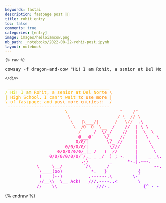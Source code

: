```yaml
---
keywords: fastai
description: fastpage post 🐉🐉
title: rohit entry
toc: false 
comments: true
categories: [entry]
image: images/helloiamcow.png
nb_path: _notebooks/2022-08-22-rohit-post.ipynb
layout: notebook
---
```


<!--
#################################################
### THIS FILE WAS AUTOGENERATED! DO NOT EDIT! ###
#################################################
# file to edit: _notebooks/2022-08-22-rohit-post.ipynb
-->

<div class="container" id="notebook-container">
        
    {% raw %}
    
<div class="cell border-box-sizing code_cell rendered">
<div class="input">

<div class="inner_cell">
    <div class="input_area">
<div class=" highlight hl-bash"><pre><span></span>cowsay -f dragon-and-cow <span class="s2">&quot;Hi! I am Rohit, a senior at Del Norte High School. I can&#39;t wait to use more of fastpages and post more entries!!&quot;</span> <span class="p">|</span> lolcat --spread <span class="m">9</span>
</pre></div>

    </div>
</div>
</div>

<div class="output_wrapper">
<div class="output">

<div class="output_area">

<div class="output_subarea output_stream output_stdout output_text">
<pre><span style="color: rgb(215,215,0)"> </span><span style="color: rgb(215,215,0)">_</span><span style="color: rgb(215,215,0)">_</span><span style="color: rgb(215,215,0)">_</span><span style="color: rgb(215,215,0)">_</span><span style="color: rgb(215,215,0)">_</span><span style="color: rgb(215,215,0)">_</span><span style="color: rgb(215,215,0)">_</span><span style="color: rgb(215,215,0)">_</span><span style="color: rgb(215,215,0)">_</span><span style="color: rgb(215,215,0)">_</span><span style="color: rgb(215,215,0)">_</span><span style="color: rgb(215,215,0)">_</span><span style="color: rgb(215,215,0)">_</span><span style="color: rgb(215,215,0)">_</span><span style="color: rgb(215,215,0)">_</span><span style="color: rgb(215,175,0)">_</span><span style="color: rgb(215,175,0)">_</span><span style="color: rgb(215,175,0)">_</span><span style="color: rgb(255,175,0)">_</span><span style="color: rgb(255,175,0)">_</span><span style="color: rgb(255,175,0)">_</span><span style="color: rgb(255,175,0)">_</span><span style="color: rgb(255,175,0)">_</span><span style="color: rgb(255,175,0)">_</span><span style="color: rgb(255,175,0)">_</span><span style="color: rgb(255,175,0)">_</span><span style="color: rgb(255,175,0)">_</span><span style="color: rgb(255,175,0)">_</span><span style="color: rgb(255,175,0)">_</span><span style="color: rgb(255,175,0)">_</span><span style="color: rgb(255,175,0)">_</span><span style="color: rgb(255,175,0)">_</span><span style="color: rgb(255,175,0)">_</span><span style="color: rgb(255,175,0)">_</span><span style="color: rgb(255,175,0)">_</span><span style="color: rgb(255,175,0)">_</span><span style="color: rgb(255,175,0)">_</span><span style="color: rgb(255,175,0)">_</span><span style="color: rgb(255,175,0)">_</span>
<span style="color: rgb(215,215,0)">/</span><span style="color: rgb(215,215,0)"> </span><span style="color: rgb(215,215,0)">H</span><span style="color: rgb(215,215,0)">i</span><span style="color: rgb(215,215,0)">!</span><span style="color: rgb(215,215,0)"> </span><span style="color: rgb(215,215,0)">I</span><span style="color: rgb(215,175,0)"> </span><span style="color: rgb(215,175,0)">a</span><span style="color: rgb(215,175,0)">m</span><span style="color: rgb(255,175,0)"> </span><span style="color: rgb(255,175,0)">R</span><span style="color: rgb(255,175,0)">o</span><span style="color: rgb(255,175,0)">h</span><span style="color: rgb(255,175,0)">i</span><span style="color: rgb(255,175,0)">t</span><span style="color: rgb(255,175,0)">,</span><span style="color: rgb(255,175,0)"> </span><span style="color: rgb(255,175,0)">a</span><span style="color: rgb(255,175,0)"> </span><span style="color: rgb(255,175,0)">s</span><span style="color: rgb(255,175,0)">e</span><span style="color: rgb(255,175,0)">n</span><span style="color: rgb(255,175,0)">i</span><span style="color: rgb(255,175,0)">o</span><span style="color: rgb(255,175,0)">r</span><span style="color: rgb(255,175,0)"> </span><span style="color: rgb(255,175,0)">a</span><span style="color: rgb(255,175,0)">t</span><span style="color: rgb(255,175,0)"> </span><span style="color: rgb(255,175,0)">D</span><span style="color: rgb(255,175,0)">e</span><span style="color: rgb(255,175,0)">l</span><span style="color: rgb(255,175,0)"> </span><span style="color: rgb(255,175,0)">N</span><span style="color: rgb(255,175,0)">o</span><span style="color: rgb(255,175,0)">r</span><span style="color: rgb(255,175,0)">t</span><span style="color: rgb(255,135,0)">e</span><span style="color: rgb(255,135,0)"> </span><span style="color: rgb(255,135,0)">\</span>
<span style="color: rgb(215,175,0)">|</span><span style="color: rgb(255,175,0)"> </span><span style="color: rgb(255,175,0)">H</span><span style="color: rgb(255,175,0)">i</span><span style="color: rgb(255,175,0)">g</span><span style="color: rgb(255,175,0)">h</span><span style="color: rgb(255,175,0)"> </span><span style="color: rgb(255,175,0)">S</span><span style="color: rgb(255,175,0)">c</span><span style="color: rgb(255,175,0)">h</span><span style="color: rgb(255,175,0)">o</span><span style="color: rgb(255,175,0)">o</span><span style="color: rgb(255,175,0)">l</span><span style="color: rgb(255,175,0)">.</span><span style="color: rgb(255,175,0)"> </span><span style="color: rgb(255,175,0)">I</span><span style="color: rgb(255,175,0)"> </span><span style="color: rgb(255,175,0)">c</span><span style="color: rgb(255,175,0)">a</span><span style="color: rgb(255,175,0)">n</span><span style="color: rgb(255,175,0)">&#39;</span><span style="color: rgb(255,175,0)">t</span><span style="color: rgb(255,175,0)"> </span><span style="color: rgb(255,175,0)">w</span><span style="color: rgb(255,175,0)">a</span><span style="color: rgb(255,175,0)">i</span><span style="color: rgb(255,175,0)">t</span><span style="color: rgb(255,175,0)"> </span><span style="color: rgb(255,175,0)">t</span><span style="color: rgb(255,135,0)">o</span><span style="color: rgb(255,135,0)"> </span><span style="color: rgb(255,135,0)">u</span><span style="color: rgb(255,135,0)">s</span><span style="color: rgb(255,135,0)">e</span><span style="color: rgb(255,135,0)"> </span><span style="color: rgb(255,135,0)">m</span><span style="color: rgb(255,135,0)">o</span><span style="color: rgb(255,135,0)">r</span><span style="color: rgb(255,135,0)">e</span><span style="color: rgb(255,135,0)"> </span><span style="color: rgb(255,135,0)">|</span>
<span style="color: rgb(255,175,0)">\</span><span style="color: rgb(255,175,0)"> </span><span style="color: rgb(255,175,0)">o</span><span style="color: rgb(255,175,0)">f</span><span style="color: rgb(255,175,0)"> </span><span style="color: rgb(255,175,0)">f</span><span style="color: rgb(255,175,0)">a</span><span style="color: rgb(255,175,0)">s</span><span style="color: rgb(255,175,0)">t</span><span style="color: rgb(255,175,0)">p</span><span style="color: rgb(255,175,0)">a</span><span style="color: rgb(255,175,0)">g</span><span style="color: rgb(255,175,0)">e</span><span style="color: rgb(255,175,0)">s</span><span style="color: rgb(255,175,0)"> </span><span style="color: rgb(255,175,0)">a</span><span style="color: rgb(255,175,0)">n</span><span style="color: rgb(255,175,0)">d</span><span style="color: rgb(255,175,0)"> </span><span style="color: rgb(255,175,0)">p</span><span style="color: rgb(255,135,0)">o</span><span style="color: rgb(255,135,0)">s</span><span style="color: rgb(255,135,0)">t</span><span style="color: rgb(255,135,0)"> </span><span style="color: rgb(255,135,0)">m</span><span style="color: rgb(255,135,0)">o</span><span style="color: rgb(255,135,0)">r</span><span style="color: rgb(255,135,0)">e</span><span style="color: rgb(255,135,0)"> </span><span style="color: rgb(255,135,0)">e</span><span style="color: rgb(255,135,0)">n</span><span style="color: rgb(255,135,0)">t</span><span style="color: rgb(255,135,0)">r</span><span style="color: rgb(255,135,0)">i</span><span style="color: rgb(255,135,0)">e</span><span style="color: rgb(255,135,0)">s</span><span style="color: rgb(255,135,0)">!</span><span style="color: rgb(255,135,0)">!</span><span style="color: rgb(255,135,0)"> </span><span style="color: rgb(255,135,0)"> </span><span style="color: rgb(255,135,0)">/</span>
<span style="color: rgb(255,175,0)"> </span><span style="color: rgb(255,175,0)">-</span><span style="color: rgb(255,175,0)">-</span><span style="color: rgb(255,175,0)">-</span><span style="color: rgb(255,175,0)">-</span><span style="color: rgb(255,175,0)">-</span><span style="color: rgb(255,175,0)">-</span><span style="color: rgb(255,175,0)">-</span><span style="color: rgb(255,175,0)">-</span><span style="color: rgb(255,175,0)">-</span><span style="color: rgb(255,175,0)">-</span><span style="color: rgb(255,135,0)">-</span><span style="color: rgb(255,135,0)">-</span><span style="color: rgb(255,135,0)">-</span><span style="color: rgb(255,135,0)">-</span><span style="color: rgb(255,135,0)">-</span><span style="color: rgb(255,135,0)">-</span><span style="color: rgb(255,135,0)">-</span><span style="color: rgb(255,135,0)">-</span><span style="color: rgb(255,135,0)">-</span><span style="color: rgb(255,135,0)">-</span><span style="color: rgb(255,135,0)">-</span><span style="color: rgb(255,135,0)">-</span><span style="color: rgb(255,135,0)">-</span><span style="color: rgb(255,135,0)">-</span><span style="color: rgb(255,135,0)">-</span><span style="color: rgb(255,135,0)">-</span><span style="color: rgb(255,135,0)">-</span><span style="color: rgb(255,135,0)">-</span><span style="color: rgb(255,135,0)">-</span><span style="color: rgb(255,135,0)">-</span><span style="color: rgb(255,135,0)">-</span><span style="color: rgb(255,135,0)">-</span><span style="color: rgb(255,135,0)">-</span><span style="color: rgb(255,135,0)">-</span><span style="color: rgb(255,135,0)">-</span><span style="color: rgb(255,135,0)">-</span><span style="color: rgb(255,135,0)">-</span><span style="color: rgb(255,135,0)">-</span><span style="color: rgb(255,135,95)">-</span>
<span style="color: rgb(255,175,0)"> </span><span style="color: rgb(255,175,0)"> </span><span style="color: rgb(255,135,0)"> </span><span style="color: rgb(255,135,0)"> </span><span style="color: rgb(255,135,0)"> </span><span style="color: rgb(255,135,0)"> </span><span style="color: rgb(255,135,0)"> </span><span style="color: rgb(255,135,0)"> </span><span style="color: rgb(255,135,0)"> </span><span style="color: rgb(255,135,0)"> </span><span style="color: rgb(255,135,0)"> </span><span style="color: rgb(255,135,0)"> </span><span style="color: rgb(255,135,0)"> </span><span style="color: rgb(255,135,0)"> </span><span style="color: rgb(255,135,0)"> </span><span style="color: rgb(255,135,0)"> </span><span style="color: rgb(255,135,0)"> </span><span style="color: rgb(255,135,0)"> </span><span style="color: rgb(255,135,0)"> </span><span style="color: rgb(255,135,0)"> </span><span style="color: rgb(255,135,0)"> </span><span style="color: rgb(255,135,0)"> </span><span style="color: rgb(255,135,0)"> </span><span style="color: rgb(255,135,0)">\</span><span style="color: rgb(255,135,0)"> </span><span style="color: rgb(255,135,0)"> </span><span style="color: rgb(255,135,0)"> </span><span style="color: rgb(255,135,0)"> </span><span style="color: rgb(255,135,0)"> </span><span style="color: rgb(255,135,0)"> </span><span style="color: rgb(255,135,95)"> </span><span style="color: rgb(255,135,95)"> </span><span style="color: rgb(255,95,95)"> </span><span style="color: rgb(255,95,95)"> </span><span style="color: rgb(255,95,95)"> </span><span style="color: rgb(255,95,95)"> </span><span style="color: rgb(255,95,95)"> </span><span style="color: rgb(255,95,95)"> </span><span style="color: rgb(255,95,95)"> </span><span style="color: rgb(255,95,95)"> </span><span style="color: rgb(255,95,95)"> </span><span style="color: rgb(255,95,95)"> </span><span style="color: rgb(255,95,95)"> </span><span style="color: rgb(255,95,95)"> </span><span style="color: rgb(255,95,95)">^</span><span style="color: rgb(255,95,95)"> </span><span style="color: rgb(255,95,95)"> </span><span style="color: rgb(255,95,95)"> </span><span style="color: rgb(255,95,95)"> </span><span style="color: rgb(255,95,95)">/</span><span style="color: rgb(255,95,95)">^</span>
<span style="color: rgb(255,135,0)"> </span><span style="color: rgb(255,135,0)"> </span><span style="color: rgb(255,135,0)"> </span><span style="color: rgb(255,135,0)"> </span><span style="color: rgb(255,135,0)"> </span><span style="color: rgb(255,135,0)"> </span><span style="color: rgb(255,135,0)"> </span><span style="color: rgb(255,135,0)"> </span><span style="color: rgb(255,135,0)"> </span><span style="color: rgb(255,135,0)"> </span><span style="color: rgb(255,135,0)"> </span><span style="color: rgb(255,135,0)"> </span><span style="color: rgb(255,135,0)"> </span><span style="color: rgb(255,135,0)"> </span><span style="color: rgb(255,135,0)"> </span><span style="color: rgb(255,135,0)"> </span><span style="color: rgb(255,135,0)"> </span><span style="color: rgb(255,135,0)"> </span><span style="color: rgb(255,135,0)"> </span><span style="color: rgb(255,135,0)"> </span><span style="color: rgb(255,135,0)"> </span><span style="color: rgb(255,135,95)"> </span><span style="color: rgb(255,135,95)"> </span><span style="color: rgb(255,95,95)"> </span><span style="color: rgb(255,95,95)">\</span><span style="color: rgb(255,95,95)"> </span><span style="color: rgb(255,95,95)"> </span><span style="color: rgb(255,95,95)"> </span><span style="color: rgb(255,95,95)"> </span><span style="color: rgb(255,95,95)"> </span><span style="color: rgb(255,95,95)"> </span><span style="color: rgb(255,95,95)"> </span><span style="color: rgb(255,95,95)"> </span><span style="color: rgb(255,95,95)"> </span><span style="color: rgb(255,95,95)"> </span><span style="color: rgb(255,95,95)"> </span><span style="color: rgb(255,95,95)"> </span><span style="color: rgb(255,95,95)"> </span><span style="color: rgb(255,95,95)"> </span><span style="color: rgb(255,95,95)"> </span><span style="color: rgb(255,95,95)"> </span><span style="color: rgb(255,95,95)"> </span><span style="color: rgb(255,95,95)"> </span><span style="color: rgb(255,95,95)">/</span><span style="color: rgb(255,95,95)"> </span><span style="color: rgb(255,95,95)">\</span><span style="color: rgb(255,95,95)"> </span><span style="color: rgb(255,95,95)"> </span><span style="color: rgb(255,95,95)">/</span><span style="color: rgb(255,95,95)">/</span><span style="color: rgb(255,95,95)"> </span><span style="color: rgb(255,95,95)">\</span>
<span style="color: rgb(255,135,0)"> </span><span style="color: rgb(255,135,0)"> </span><span style="color: rgb(255,135,0)"> </span><span style="color: rgb(255,135,0)"> </span><span style="color: rgb(255,135,0)"> </span><span style="color: rgb(255,135,0)"> </span><span style="color: rgb(255,135,0)"> </span><span style="color: rgb(255,135,0)"> </span><span style="color: rgb(255,135,0)"> </span><span style="color: rgb(255,135,0)"> </span><span style="color: rgb(255,135,0)"> </span><span style="color: rgb(255,135,0)"> </span><span style="color: rgb(255,135,95)"> </span><span style="color: rgb(255,135,95)"> </span><span style="color: rgb(255,95,95)"> </span><span style="color: rgb(255,95,95)"> </span><span style="color: rgb(255,95,95)"> </span><span style="color: rgb(255,95,95)"> </span><span style="color: rgb(255,95,95)"> </span><span style="color: rgb(255,95,95)"> </span><span style="color: rgb(255,95,95)"> </span><span style="color: rgb(255,95,95)"> </span><span style="color: rgb(255,95,95)"> </span><span style="color: rgb(255,95,95)"> </span><span style="color: rgb(255,95,95)"> </span><span style="color: rgb(255,95,95)">\</span><span style="color: rgb(255,95,95)"> </span><span style="color: rgb(255,95,95)"> </span><span style="color: rgb(255,95,95)"> </span><span style="color: rgb(255,95,95)">|</span><span style="color: rgb(255,95,95)">\</span><span style="color: rgb(255,95,95)">_</span><span style="color: rgb(255,95,95)">_</span><span style="color: rgb(255,95,95)">_</span><span style="color: rgb(255,95,95)">/</span><span style="color: rgb(255,95,95)">|</span><span style="color: rgb(255,95,95)"> </span><span style="color: rgb(255,95,95)"> </span><span style="color: rgb(255,95,95)"> </span><span style="color: rgb(255,95,95)"> </span><span style="color: rgb(255,95,95)"> </span><span style="color: rgb(255,95,95)"> </span><span style="color: rgb(255,95,95)">/</span><span style="color: rgb(255,95,95)"> </span><span style="color: rgb(255,95,95)"> </span><span style="color: rgb(255,95,95)"> </span><span style="color: rgb(255,95,95)">\</span><span style="color: rgb(255,95,95)">/</span><span style="color: rgb(255,95,135)">/</span><span style="color: rgb(255,95,135)"> </span><span style="color: rgb(255,0,135)"> </span><span style="color: rgb(255,0,135)">.</span><span style="color: rgb(255,0,135)">\</span>
<span style="color: rgb(255,135,0)"> </span><span style="color: rgb(255,135,0)"> </span><span style="color: rgb(255,135,0)"> </span><span style="color: rgb(255,135,95)"> </span><span style="color: rgb(255,135,95)"> </span><span style="color: rgb(255,95,95)"> </span><span style="color: rgb(255,95,95)"> </span><span style="color: rgb(255,95,95)"> </span><span style="color: rgb(255,95,95)"> </span><span style="color: rgb(255,95,95)"> </span><span style="color: rgb(255,95,95)"> </span><span style="color: rgb(255,95,95)"> </span><span style="color: rgb(255,95,95)"> </span><span style="color: rgb(255,95,95)"> </span><span style="color: rgb(255,95,95)"> </span><span style="color: rgb(255,95,95)"> </span><span style="color: rgb(255,95,95)"> </span><span style="color: rgb(255,95,95)"> </span><span style="color: rgb(255,95,95)"> </span><span style="color: rgb(255,95,95)"> </span><span style="color: rgb(255,95,95)"> </span><span style="color: rgb(255,95,95)"> </span><span style="color: rgb(255,95,95)"> </span><span style="color: rgb(255,95,95)"> </span><span style="color: rgb(255,95,95)"> </span><span style="color: rgb(255,95,95)"> </span><span style="color: rgb(255,95,95)">\</span><span style="color: rgb(255,95,95)"> </span><span style="color: rgb(255,95,95)"> </span><span style="color: rgb(255,95,95)">/</span><span style="color: rgb(255,95,95)">O</span><span style="color: rgb(255,95,95)"> </span><span style="color: rgb(255,95,95)"> </span><span style="color: rgb(255,95,95)">O</span><span style="color: rgb(255,95,95)"> </span><span style="color: rgb(255,95,95)"> </span><span style="color: rgb(255,95,95)">\</span><span style="color: rgb(255,95,95)">_</span><span style="color: rgb(255,95,95)">_</span><span style="color: rgb(255,95,135)"> </span><span style="color: rgb(255,95,135)"> </span><span style="color: rgb(255,0,135)">/</span><span style="color: rgb(255,0,135)"> </span><span style="color: rgb(255,0,135)"> </span><span style="color: rgb(255,0,135)"> </span><span style="color: rgb(255,0,135)"> </span><span style="color: rgb(255,0,135)">/</span><span style="color: rgb(255,0,135)">/</span><span style="color: rgb(255,0,135)"> </span><span style="color: rgb(255,0,135)"> </span><span style="color: rgb(255,0,135)">|</span><span style="color: rgb(255,0,135)"> </span><span style="color: rgb(255,0,135)">\</span><span style="color: rgb(255,0,135)"> </span><span style="color: rgb(255,0,135)">\</span><span style="color: rgb(255,0,135)"> </span><span style="color: rgb(255,0,135)"> </span><span style="color: rgb(255,0,135)"> </span><span style="color: rgb(255,0,135)"> </span><span style="color: rgb(255,0,135)"> </span><span style="color: rgb(255,0,135)"> </span><span style="color: rgb(255,0,135)"> </span><span style="color: rgb(255,0,135)"> </span><span style="color: rgb(255,0,135)"> </span><span style="color: rgb(255,0,135)"> </span><span style="color: rgb(255,0,135)"> </span><span style="color: rgb(255,0,135)">*</span><span style="color: rgb(255,0,135)">-</span><span style="color: rgb(255,0,135)">-</span><span style="color: rgb(255,0,175)">-</span><span style="color: rgb(255,0,175)">-</span><span style="color: rgb(255,0,175)">*</span>
<span style="color: rgb(255,95,95)"> </span><span style="color: rgb(255,95,95)"> </span><span style="color: rgb(255,95,95)"> </span><span style="color: rgb(255,95,95)"> </span><span style="color: rgb(255,95,95)"> </span><span style="color: rgb(255,95,95)"> </span><span style="color: rgb(255,95,95)"> </span><span style="color: rgb(255,95,95)"> </span><span style="color: rgb(255,95,95)"> </span><span style="color: rgb(255,95,95)"> </span><span style="color: rgb(255,95,95)"> </span><span style="color: rgb(255,95,95)"> </span><span style="color: rgb(255,95,95)"> </span><span style="color: rgb(255,95,95)"> </span><span style="color: rgb(255,95,95)"> </span><span style="color: rgb(255,95,95)"> </span><span style="color: rgb(255,95,95)"> </span><span style="color: rgb(255,95,95)"> </span><span style="color: rgb(255,95,95)"> </span><span style="color: rgb(255,95,95)"> </span><span style="color: rgb(255,95,95)"> </span><span style="color: rgb(255,95,95)"> </span><span style="color: rgb(255,95,95)"> </span><span style="color: rgb(255,95,95)"> </span><span style="color: rgb(255,95,95)"> </span><span style="color: rgb(255,95,95)"> </span><span style="color: rgb(255,95,95)"> </span><span style="color: rgb(255,95,95)"> </span><span style="color: rgb(255,95,95)">/</span><span style="color: rgb(255,95,95)"> </span><span style="color: rgb(255,95,135)"> </span><span style="color: rgb(255,95,135)"> </span><span style="color: rgb(255,0,135)"> </span><span style="color: rgb(255,0,135)"> </span><span style="color: rgb(255,0,135)">/</span><span style="color: rgb(255,0,135)"> </span><span style="color: rgb(255,0,135)"> </span><span style="color: rgb(255,0,135)">\</span><span style="color: rgb(255,0,135)">/</span><span style="color: rgb(255,0,135)">_</span><span style="color: rgb(255,0,135)">/</span><span style="color: rgb(255,0,135)"> </span><span style="color: rgb(255,0,135)"> </span><span style="color: rgb(255,0,135)"> </span><span style="color: rgb(255,0,135)"> </span><span style="color: rgb(255,0,135)">/</span><span style="color: rgb(255,0,135)">/</span><span style="color: rgb(255,0,135)"> </span><span style="color: rgb(255,0,135)"> </span><span style="color: rgb(255,0,135)"> </span><span style="color: rgb(255,0,135)">|</span><span style="color: rgb(255,0,135)"> </span><span style="color: rgb(255,0,135)"> </span><span style="color: rgb(255,0,135)">\</span><span style="color: rgb(255,0,135)"> </span><span style="color: rgb(255,0,135)"> </span><span style="color: rgb(255,0,135)">\</span><span style="color: rgb(255,0,135)"> </span><span style="color: rgb(255,0,135)"> </span><span style="color: rgb(255,0,135)"> </span><span style="color: rgb(255,0,175)"> </span><span style="color: rgb(255,0,175)"> </span><span style="color: rgb(255,0,175)"> </span><span style="color: rgb(255,0,175)"> </span><span style="color: rgb(255,0,175)"> </span><span style="color: rgb(255,0,175)"> </span><span style="color: rgb(255,0,175)"> </span><span style="color: rgb(255,0,175)">\</span><span style="color: rgb(255,0,175)"> </span><span style="color: rgb(255,0,175)"> </span><span style="color: rgb(255,0,175)"> </span><span style="color: rgb(255,0,175)">|</span>
<span style="color: rgb(255,95,95)"> </span><span style="color: rgb(255,95,95)"> </span><span style="color: rgb(255,95,95)"> </span><span style="color: rgb(255,95,95)"> </span><span style="color: rgb(255,95,95)"> </span><span style="color: rgb(255,95,95)"> </span><span style="color: rgb(255,95,95)"> </span><span style="color: rgb(255,95,95)"> </span><span style="color: rgb(255,95,95)"> </span><span style="color: rgb(255,95,95)"> </span><span style="color: rgb(255,95,95)"> </span><span style="color: rgb(255,95,95)"> </span><span style="color: rgb(255,95,95)"> </span><span style="color: rgb(255,95,95)"> </span><span style="color: rgb(255,95,95)"> </span><span style="color: rgb(255,95,95)"> </span><span style="color: rgb(255,95,95)"> </span><span style="color: rgb(255,95,95)"> </span><span style="color: rgb(255,95,95)"> </span><span style="color: rgb(255,95,95)"> </span><span style="color: rgb(255,95,95)"> </span><span style="color: rgb(255,95,135)"> </span><span style="color: rgb(255,95,135)"> </span><span style="color: rgb(255,0,135)"> </span><span style="color: rgb(255,0,135)"> </span><span style="color: rgb(255,0,135)"> </span><span style="color: rgb(255,0,135)"> </span><span style="color: rgb(255,0,135)"> </span><span style="color: rgb(255,0,135)">@</span><span style="color: rgb(255,0,135)">_</span><span style="color: rgb(255,0,135)">_</span><span style="color: rgb(255,0,135)">_</span><span style="color: rgb(255,0,135)">@</span><span style="color: rgb(255,0,135)">`</span><span style="color: rgb(255,0,135)"> </span><span style="color: rgb(255,0,135)"> </span><span style="color: rgb(255,0,135)"> </span><span style="color: rgb(255,0,135)"> </span><span style="color: rgb(255,0,135)">\</span><span style="color: rgb(255,0,135)">/</span><span style="color: rgb(255,0,135)">_</span><span style="color: rgb(255,0,135)"> </span><span style="color: rgb(255,0,135)"> </span><span style="color: rgb(255,0,135)"> </span><span style="color: rgb(255,0,135)">/</span><span style="color: rgb(255,0,135)">/</span><span style="color: rgb(255,0,135)"> </span><span style="color: rgb(255,0,135)"> </span><span style="color: rgb(255,0,135)"> </span><span style="color: rgb(255,0,135)"> </span><span style="color: rgb(255,0,135)">|</span><span style="color: rgb(255,0,175)"> </span><span style="color: rgb(255,0,175)"> </span><span style="color: rgb(255,0,175)"> </span><span style="color: rgb(255,0,175)">\</span><span style="color: rgb(255,0,175)"> </span><span style="color: rgb(255,0,175)"> </span><span style="color: rgb(255,0,175)"> </span><span style="color: rgb(255,0,175)">\</span><span style="color: rgb(255,0,175)"> </span><span style="color: rgb(255,0,175)"> </span><span style="color: rgb(255,0,175)"> </span><span style="color: rgb(255,0,175)"> </span><span style="color: rgb(255,0,175)"> </span><span style="color: rgb(255,0,175)"> </span><span style="color: rgb(255,0,175)"> </span><span style="color: rgb(255,0,175)"> </span><span style="color: rgb(255,0,175)"> </span><span style="color: rgb(255,0,175)">\</span><span style="color: rgb(255,0,175)">/</span><span style="color: rgb(255,0,175)">\</span><span style="color: rgb(255,0,175)"> </span><span style="color: rgb(255,0,175)">\</span>
<span style="color: rgb(255,95,95)"> </span><span style="color: rgb(255,95,95)"> </span><span style="color: rgb(255,95,95)"> </span><span style="color: rgb(255,95,95)"> </span><span style="color: rgb(255,95,95)"> </span><span style="color: rgb(255,95,95)"> </span><span style="color: rgb(255,95,95)"> </span><span style="color: rgb(255,95,95)"> </span><span style="color: rgb(255,95,95)"> </span><span style="color: rgb(255,95,95)"> </span><span style="color: rgb(255,95,95)"> </span><span style="color: rgb(255,95,95)"> </span><span style="color: rgb(255,95,135)"> </span><span style="color: rgb(255,95,135)"> </span><span style="color: rgb(255,0,135)"> </span><span style="color: rgb(255,0,135)"> </span><span style="color: rgb(255,0,135)"> </span><span style="color: rgb(255,0,135)"> </span><span style="color: rgb(255,0,135)"> </span><span style="color: rgb(255,0,135)"> </span><span style="color: rgb(255,0,135)"> </span><span style="color: rgb(255,0,135)"> </span><span style="color: rgb(255,0,135)"> </span><span style="color: rgb(255,0,135)"> </span><span style="color: rgb(255,0,135)"> </span><span style="color: rgb(255,0,135)"> </span><span style="color: rgb(255,0,135)"> </span><span style="color: rgb(255,0,135)">0</span><span style="color: rgb(255,0,135)">/</span><span style="color: rgb(255,0,135)">0</span><span style="color: rgb(255,0,135)">/</span><span style="color: rgb(255,0,135)">|</span><span style="color: rgb(255,0,135)"> </span><span style="color: rgb(255,0,135)"> </span><span style="color: rgb(255,0,135)"> </span><span style="color: rgb(255,0,135)"> </span><span style="color: rgb(255,0,135)"> </span><span style="color: rgb(255,0,135)"> </span><span style="color: rgb(255,0,135)"> </span><span style="color: rgb(255,0,135)">\</span><span style="color: rgb(255,0,135)">/</span><span style="color: rgb(255,0,135)">_</span><span style="color: rgb(255,0,175)"> </span><span style="color: rgb(255,0,175)">/</span><span style="color: rgb(255,0,175)">/</span><span style="color: rgb(255,0,175)"> </span><span style="color: rgb(255,0,175)"> </span><span style="color: rgb(255,0,175)"> </span><span style="color: rgb(255,0,175)"> </span><span style="color: rgb(255,0,175)"> </span><span style="color: rgb(255,0,175)">|</span><span style="color: rgb(255,0,175)"> </span><span style="color: rgb(255,0,175)"> </span><span style="color: rgb(255,0,175)"> </span><span style="color: rgb(255,0,175)"> </span><span style="color: rgb(255,0,175)">\</span><span style="color: rgb(255,0,175)"> </span><span style="color: rgb(255,0,175)"> </span><span style="color: rgb(255,0,175)"> </span><span style="color: rgb(255,0,175)"> </span><span style="color: rgb(255,0,175)">\</span><span style="color: rgb(255,0,175)"> </span><span style="color: rgb(255,0,175)"> </span><span style="color: rgb(255,0,175)"> </span><span style="color: rgb(255,0,175)"> </span><span style="color: rgb(255,0,175)"> </span><span style="color: rgb(255,0,175)"> </span><span style="color: rgb(255,0,175)"> </span><span style="color: rgb(255,0,175)"> </span><span style="color: rgb(215,0,175)"> </span><span style="color: rgb(215,0,175)">\</span><span style="color: rgb(215,0,175)"> </span><span style="color: rgb(215,0,175)"> </span><span style="color: rgb(215,0,215)">\</span>
<span style="color: rgb(255,95,95)"> </span><span style="color: rgb(255,95,95)"> </span><span style="color: rgb(255,95,95)"> </span><span style="color: rgb(255,95,135)"> </span><span style="color: rgb(255,95,135)"> </span><span style="color: rgb(255,0,135)"> </span><span style="color: rgb(255,0,135)"> </span><span style="color: rgb(255,0,135)"> </span><span style="color: rgb(255,0,135)"> </span><span style="color: rgb(255,0,135)"> </span><span style="color: rgb(255,0,135)"> </span><span style="color: rgb(255,0,135)"> </span><span style="color: rgb(255,0,135)"> </span><span style="color: rgb(255,0,135)"> </span><span style="color: rgb(255,0,135)"> </span><span style="color: rgb(255,0,135)"> </span><span style="color: rgb(255,0,135)"> </span><span style="color: rgb(255,0,135)"> </span><span style="color: rgb(255,0,135)"> </span><span style="color: rgb(255,0,135)"> </span><span style="color: rgb(255,0,135)"> </span><span style="color: rgb(255,0,135)"> </span><span style="color: rgb(255,0,135)"> </span><span style="color: rgb(255,0,135)">0</span><span style="color: rgb(255,0,135)">/</span><span style="color: rgb(255,0,135)">0</span><span style="color: rgb(255,0,135)">/</span><span style="color: rgb(255,0,135)">0</span><span style="color: rgb(255,0,135)">/</span><span style="color: rgb(255,0,135)">0</span><span style="color: rgb(255,0,135)">/</span><span style="color: rgb(255,0,135)">|</span><span style="color: rgb(255,0,135)"> </span><span style="color: rgb(255,0,175)"> </span><span style="color: rgb(255,0,175)"> </span><span style="color: rgb(255,0,175)"> </span><span style="color: rgb(255,0,175)"> </span><span style="color: rgb(255,0,175)"> </span><span style="color: rgb(255,0,175)"> </span><span style="color: rgb(255,0,175)"> </span><span style="color: rgb(255,0,175)">\</span><span style="color: rgb(255,0,175)">/</span><span style="color: rgb(255,0,175)">/</span><span style="color: rgb(255,0,175)">/</span><span style="color: rgb(255,0,175)"> </span><span style="color: rgb(255,0,175)"> </span><span style="color: rgb(255,0,175)"> </span><span style="color: rgb(255,0,175)"> </span><span style="color: rgb(255,0,175)"> </span><span style="color: rgb(255,0,175)"> </span><span style="color: rgb(255,0,175)">|</span><span style="color: rgb(255,0,175)"> </span><span style="color: rgb(255,0,175)"> </span><span style="color: rgb(255,0,175)"> </span><span style="color: rgb(255,0,175)"> </span><span style="color: rgb(255,0,175)"> </span><span style="color: rgb(255,0,175)">\</span><span style="color: rgb(255,0,175)"> </span><span style="color: rgb(255,0,175)"> </span><span style="color: rgb(255,0,175)"> </span><span style="color: rgb(215,0,175)"> </span><span style="color: rgb(215,0,175)"> </span><span style="color: rgb(215,0,175)">\</span><span style="color: rgb(215,0,175)"> </span><span style="color: rgb(215,0,215)"> </span><span style="color: rgb(215,0,215)"> </span><span style="color: rgb(215,0,215)"> </span><span style="color: rgb(215,0,215)"> </span><span style="color: rgb(215,0,215)"> </span><span style="color: rgb(215,0,215)"> </span><span style="color: rgb(215,0,215)">|</span><span style="color: rgb(215,0,215)"> </span><span style="color: rgb(215,0,215)"> </span><span style="color: rgb(215,0,215)">|</span>
<span style="color: rgb(255,0,135)"> </span><span style="color: rgb(255,0,135)"> </span><span style="color: rgb(255,0,135)"> </span><span style="color: rgb(255,0,135)"> </span><span style="color: rgb(255,0,135)"> </span><span style="color: rgb(255,0,135)"> </span><span style="color: rgb(255,0,135)"> </span><span style="color: rgb(255,0,135)"> </span><span style="color: rgb(255,0,135)"> </span><span style="color: rgb(255,0,135)"> </span><span style="color: rgb(255,0,135)"> </span><span style="color: rgb(255,0,135)"> </span><span style="color: rgb(255,0,135)"> </span><span style="color: rgb(255,0,135)"> </span><span style="color: rgb(255,0,135)"> </span><span style="color: rgb(255,0,135)"> </span><span style="color: rgb(255,0,135)"> </span><span style="color: rgb(255,0,135)"> </span><span style="color: rgb(255,0,135)"> </span><span style="color: rgb(255,0,135)"> </span><span style="color: rgb(255,0,135)">0</span><span style="color: rgb(255,0,135)">/</span><span style="color: rgb(255,0,135)">0</span><span style="color: rgb(255,0,135)">/</span><span style="color: rgb(255,0,175)">0</span><span style="color: rgb(255,0,175)">/</span><span style="color: rgb(255,0,175)">0</span><span style="color: rgb(255,0,175)">/</span><span style="color: rgb(255,0,175)">0</span><span style="color: rgb(255,0,175)">/</span><span style="color: rgb(255,0,175)">_</span><span style="color: rgb(255,0,175)">|</span><span style="color: rgb(255,0,175)">_</span><span style="color: rgb(255,0,175)"> </span><span style="color: rgb(255,0,175)">/</span><span style="color: rgb(255,0,175)"> </span><span style="color: rgb(255,0,175)"> </span><span style="color: rgb(255,0,175)"> </span><span style="color: rgb(255,0,175)">(</span><span style="color: rgb(255,0,175)"> </span><span style="color: rgb(255,0,175)"> </span><span style="color: rgb(255,0,175)">/</span><span style="color: rgb(255,0,175)">/</span><span style="color: rgb(255,0,175)"> </span><span style="color: rgb(255,0,175)"> </span><span style="color: rgb(255,0,175)"> </span><span style="color: rgb(255,0,175)"> </span><span style="color: rgb(255,0,175)"> </span><span style="color: rgb(255,0,175)"> </span><span style="color: rgb(255,0,175)"> </span><span style="color: rgb(255,0,175)">|</span><span style="color: rgb(215,0,175)"> </span><span style="color: rgb(215,0,175)"> </span><span style="color: rgb(215,0,175)"> </span><span style="color: rgb(215,0,175)"> </span><span style="color: rgb(215,0,215)"> </span><span style="color: rgb(215,0,215)"> </span><span style="color: rgb(215,0,215)">\</span><span style="color: rgb(215,0,215)"> </span><span style="color: rgb(215,0,215)"> </span><span style="color: rgb(215,0,215)"> </span><span style="color: rgb(215,0,215)"> </span><span style="color: rgb(215,0,215)"> </span><span style="color: rgb(215,0,215)">_</span><span style="color: rgb(215,0,215)">\</span><span style="color: rgb(215,0,215)"> </span><span style="color: rgb(215,0,215)"> </span><span style="color: rgb(215,0,215)"> </span><span style="color: rgb(215,0,215)"> </span><span style="color: rgb(215,0,215)"> </span><span style="color: rgb(215,0,215)">|</span><span style="color: rgb(215,0,215)"> </span><span style="color: rgb(215,0,215)"> </span><span style="color: rgb(215,0,215)">/</span>
<span style="color: rgb(255,0,135)"> </span><span style="color: rgb(255,0,135)"> </span><span style="color: rgb(255,0,135)"> </span><span style="color: rgb(255,0,135)"> </span><span style="color: rgb(255,0,135)"> </span><span style="color: rgb(255,0,135)"> </span><span style="color: rgb(255,0,135)"> </span><span style="color: rgb(255,0,135)"> </span><span style="color: rgb(255,0,135)"> </span><span style="color: rgb(255,0,135)"> </span><span style="color: rgb(255,0,135)"> </span><span style="color: rgb(255,0,135)"> </span><span style="color: rgb(255,0,135)"> </span><span style="color: rgb(255,0,135)"> </span><span style="color: rgb(255,0,135)"> </span><span style="color: rgb(255,0,175)"> </span><span style="color: rgb(255,0,175)"> </span><span style="color: rgb(255,0,175)">0</span><span style="color: rgb(255,0,175)">/</span><span style="color: rgb(255,0,175)">0</span><span style="color: rgb(255,0,175)">/</span><span style="color: rgb(255,0,175)">0</span><span style="color: rgb(255,0,175)">/</span><span style="color: rgb(255,0,175)">0</span><span style="color: rgb(255,0,175)">/</span><span style="color: rgb(255,0,175)">0</span><span style="color: rgb(255,0,175)">/</span><span style="color: rgb(255,0,175)">0</span><span style="color: rgb(255,0,175)">/</span><span style="color: rgb(255,0,175)">`</span><span style="color: rgb(255,0,175)">/</span><span style="color: rgb(255,0,175)">,</span><span style="color: rgb(255,0,175)">_</span><span style="color: rgb(255,0,175)"> </span><span style="color: rgb(255,0,175)">_</span><span style="color: rgb(255,0,175)"> </span><span style="color: rgb(255,0,175)">_</span><span style="color: rgb(255,0,175)">/</span><span style="color: rgb(255,0,175)"> </span><span style="color: rgb(255,0,175)"> </span><span style="color: rgb(255,0,175)">)</span><span style="color: rgb(255,0,175)"> </span><span style="color: rgb(215,0,175)">;</span><span style="color: rgb(215,0,175)"> </span><span style="color: rgb(215,0,175)">-</span><span style="color: rgb(215,0,175)">.</span><span style="color: rgb(215,0,215)"> </span><span style="color: rgb(215,0,215)"> </span><span style="color: rgb(215,0,215)"> </span><span style="color: rgb(215,0,215)"> </span><span style="color: rgb(215,0,215)">|</span><span style="color: rgb(215,0,215)"> </span><span style="color: rgb(215,0,215)"> </span><span style="color: rgb(215,0,215)"> </span><span style="color: rgb(215,0,215)"> </span><span style="color: rgb(215,0,215)">_</span><span style="color: rgb(215,0,215)"> </span><span style="color: rgb(215,0,215)">_</span><span style="color: rgb(215,0,215)">\</span><span style="color: rgb(215,0,215)">.</span><span style="color: rgb(215,0,215)">-</span><span style="color: rgb(215,0,215)">~</span><span style="color: rgb(215,0,215)"> </span><span style="color: rgb(215,0,215)"> </span><span style="color: rgb(215,0,215)"> </span><span style="color: rgb(215,0,215)"> </span><span style="color: rgb(215,0,215)"> </span><span style="color: rgb(215,0,215)"> </span><span style="color: rgb(215,0,215)"> </span><span style="color: rgb(215,0,215)">/</span><span style="color: rgb(215,0,215)"> </span><span style="color: rgb(215,0,215)"> </span><span style="color: rgb(215,0,215)"> </span><span style="color: rgb(215,0,215)">/</span>
<span style="color: rgb(255,0,135)"> </span><span style="color: rgb(255,0,135)"> </span><span style="color: rgb(255,0,135)"> </span><span style="color: rgb(255,0,135)"> </span><span style="color: rgb(255,0,135)"> </span><span style="color: rgb(255,0,135)"> </span><span style="color: rgb(255,0,175)"> </span><span style="color: rgb(255,0,175)"> </span><span style="color: rgb(255,0,175)"> </span><span style="color: rgb(255,0,175)"> </span><span style="color: rgb(255,0,175)"> </span><span style="color: rgb(255,0,175)"> </span><span style="color: rgb(255,0,175)"> </span><span style="color: rgb(255,0,175)"> </span><span style="color: rgb(255,0,175)"> </span><span style="color: rgb(255,0,175)"> </span><span style="color: rgb(255,0,175)"> </span><span style="color: rgb(255,0,175)"> </span><span style="color: rgb(255,0,175)"> </span><span style="color: rgb(255,0,175)"> </span><span style="color: rgb(255,0,175)"> </span><span style="color: rgb(255,0,175)"> </span><span style="color: rgb(255,0,175)"> </span><span style="color: rgb(255,0,175)"> </span><span style="color: rgb(255,0,175)"> </span><span style="color: rgb(255,0,175)"> </span><span style="color: rgb(255,0,175)"> </span><span style="color: rgb(255,0,175)"> </span><span style="color: rgb(255,0,175)"> </span><span style="color: rgb(255,0,175)">,</span><span style="color: rgb(255,0,175)">-</span><span style="color: rgb(255,0,175)">}</span><span style="color: rgb(255,0,175)"> </span><span style="color: rgb(215,0,175)"> </span><span style="color: rgb(215,0,175)"> </span><span style="color: rgb(215,0,175)"> </span><span style="color: rgb(215,0,175)"> </span><span style="color: rgb(215,0,215)"> </span><span style="color: rgb(215,0,215)"> </span><span style="color: rgb(215,0,215)"> </span><span style="color: rgb(215,0,215)">_</span><span style="color: rgb(215,0,215)"> </span><span style="color: rgb(215,0,215)"> </span><span style="color: rgb(215,0,215)"> </span><span style="color: rgb(215,0,215)"> </span><span style="color: rgb(215,0,215)"> </span><span style="color: rgb(215,0,215)"> </span><span style="color: rgb(215,0,215)">*</span><span style="color: rgb(215,0,215)">-</span><span style="color: rgb(215,0,215)">.</span><span style="color: rgb(215,0,215)">|</span><span style="color: rgb(215,0,215)">.</span><span style="color: rgb(215,0,215)">-</span><span style="color: rgb(215,0,215)">~</span><span style="color: rgb(215,0,215)">-</span><span style="color: rgb(215,0,215)">.</span><span style="color: rgb(215,0,215)"> </span><span style="color: rgb(215,0,215)"> </span><span style="color: rgb(215,0,215)"> </span><span style="color: rgb(215,0,215)"> </span><span style="color: rgb(215,0,215)"> </span><span style="color: rgb(215,0,215)"> </span><span style="color: rgb(215,0,215)"> </span><span style="color: rgb(215,0,215)"> </span><span style="color: rgb(215,0,215)"> </span><span style="color: rgb(215,0,215)"> </span><span style="color: rgb(215,0,215)"> </span><span style="color: rgb(215,0,215)">.</span><span style="color: rgb(215,0,215)">~</span><span style="color: rgb(175,0,215)"> </span><span style="color: rgb(175,0,215)"> </span><span style="color: rgb(175,0,215)"> </span><span style="color: rgb(175,0,215)"> </span><span style="color: rgb(175,0,255)">~</span>
<span style="color: rgb(255,0,175)"> </span><span style="color: rgb(255,0,175)"> </span><span style="color: rgb(255,0,175)"> </span><span style="color: rgb(255,0,175)"> </span><span style="color: rgb(255,0,175)"> </span><span style="color: rgb(255,0,175)"> </span><span style="color: rgb(255,0,175)"> </span><span style="color: rgb(255,0,175)"> </span><span style="color: rgb(255,0,175)"> </span><span style="color: rgb(255,0,175)"> </span><span style="color: rgb(255,0,175)"> </span><span style="color: rgb(255,0,175)"> </span><span style="color: rgb(255,0,175)">\</span><span style="color: rgb(255,0,175)"> </span><span style="color: rgb(255,0,175)"> </span><span style="color: rgb(255,0,175)"> </span><span style="color: rgb(255,0,175)"> </span><span style="color: rgb(255,0,175)"> </span><span style="color: rgb(255,0,175)">\</span><span style="color: rgb(255,0,175)">_</span><span style="color: rgb(255,0,175)">_</span><span style="color: rgb(255,0,175)">/</span><span style="color: rgb(255,0,175)"> </span><span style="color: rgb(255,0,175)"> </span><span style="color: rgb(215,0,175)"> </span><span style="color: rgb(215,0,175)"> </span><span style="color: rgb(215,0,175)"> </span><span style="color: rgb(215,0,175)"> </span><span style="color: rgb(215,0,215)"> </span><span style="color: rgb(215,0,215)"> </span><span style="color: rgb(215,0,215)">`</span><span style="color: rgb(215,0,215)">/</span><span style="color: rgb(215,0,215)">\</span><span style="color: rgb(215,0,215)"> </span><span style="color: rgb(215,0,215)"> </span><span style="color: rgb(215,0,215)"> </span><span style="color: rgb(215,0,215)"> </span><span style="color: rgb(215,0,215)"> </span><span style="color: rgb(215,0,215)"> </span><span style="color: rgb(215,0,215)">/</span><span style="color: rgb(215,0,215)"> </span><span style="color: rgb(215,0,215)"> </span><span style="color: rgb(215,0,215)"> </span><span style="color: rgb(215,0,215)"> </span><span style="color: rgb(215,0,215)"> </span><span style="color: rgb(215,0,215)"> </span><span style="color: rgb(215,0,215)"> </span><span style="color: rgb(215,0,215)"> </span><span style="color: rgb(215,0,215)"> </span><span style="color: rgb(215,0,215)"> </span><span style="color: rgb(215,0,215)"> </span><span style="color: rgb(215,0,215)"> </span><span style="color: rgb(215,0,215)"> </span><span style="color: rgb(215,0,215)"> </span><span style="color: rgb(215,0,215)"> </span><span style="color: rgb(215,0,215)"> </span><span style="color: rgb(215,0,215)"> </span><span style="color: rgb(215,0,215)">~</span><span style="color: rgb(215,0,215)">-</span><span style="color: rgb(215,0,215)">.</span><span style="color: rgb(175,0,215)"> </span><span style="color: rgb(175,0,215)">_</span><span style="color: rgb(175,0,215)"> </span><span style="color: rgb(175,0,215)">.</span><span style="color: rgb(175,0,255)">-</span><span style="color: rgb(175,0,255)">~</span><span style="color: rgb(175,0,255)"> </span><span style="color: rgb(175,0,255)"> </span><span style="color: rgb(175,0,255)"> </span><span style="color: rgb(175,0,255)"> </span><span style="color: rgb(175,0,255)"> </span><span style="color: rgb(175,0,255)"> </span><span style="color: rgb(175,0,255)">/</span>
<span style="color: rgb(255,0,175)"> </span><span style="color: rgb(255,0,175)"> </span><span style="color: rgb(255,0,175)"> </span><span style="color: rgb(255,0,175)"> </span><span style="color: rgb(255,0,175)"> </span><span style="color: rgb(255,0,175)"> </span><span style="color: rgb(255,0,175)"> </span><span style="color: rgb(255,0,175)"> </span><span style="color: rgb(255,0,175)"> </span><span style="color: rgb(255,0,175)"> </span><span style="color: rgb(255,0,175)"> </span><span style="color: rgb(255,0,175)"> </span><span style="color: rgb(255,0,175)"> </span><span style="color: rgb(255,0,175)">\</span><span style="color: rgb(255,0,175)">_</span><span style="color: rgb(215,0,175)">_</span><span style="color: rgb(215,0,175)">_</span><span style="color: rgb(215,0,175)">_</span><span style="color: rgb(215,0,175)">(</span><span style="color: rgb(215,0,215)">o</span><span style="color: rgb(215,0,215)">o</span><span style="color: rgb(215,0,215)">)</span><span style="color: rgb(215,0,215)"> </span><span style="color: rgb(215,0,215)"> </span><span style="color: rgb(215,0,215)"> </span><span style="color: rgb(215,0,215)"> </span><span style="color: rgb(215,0,215)"> </span><span style="color: rgb(215,0,215)"> </span><span style="color: rgb(215,0,215)"> </span><span style="color: rgb(215,0,215)"> </span><span style="color: rgb(215,0,215)"> </span><span style="color: rgb(215,0,215)"> </span><span style="color: rgb(215,0,215)"> </span><span style="color: rgb(215,0,215)">*</span><span style="color: rgb(215,0,215)">.</span><span style="color: rgb(215,0,215)"> </span><span style="color: rgb(215,0,215)"> </span><span style="color: rgb(215,0,215)"> </span><span style="color: rgb(215,0,215)">}</span><span style="color: rgb(215,0,215)"> </span><span style="color: rgb(215,0,215)"> </span><span style="color: rgb(215,0,215)"> </span><span style="color: rgb(215,0,215)"> </span><span style="color: rgb(215,0,215)"> </span><span style="color: rgb(215,0,215)"> </span><span style="color: rgb(215,0,215)"> </span><span style="color: rgb(215,0,215)"> </span><span style="color: rgb(215,0,215)"> </span><span style="color: rgb(215,0,215)"> </span><span style="color: rgb(215,0,215)"> </span><span style="color: rgb(215,0,215)"> </span><span style="color: rgb(175,0,215)">{</span><span style="color: rgb(175,0,215)"> </span><span style="color: rgb(175,0,215)"> </span><span style="color: rgb(175,0,215)"> </span><span style="color: rgb(175,0,255)"> </span><span style="color: rgb(175,0,255)"> </span><span style="color: rgb(175,0,255)"> </span><span style="color: rgb(175,0,255)"> </span><span style="color: rgb(175,0,255)"> </span><span style="color: rgb(175,0,255)"> </span><span style="color: rgb(175,0,255)"> </span><span style="color: rgb(175,0,255)"> </span><span style="color: rgb(175,0,255)"> </span><span style="color: rgb(175,0,255)"> </span><span style="color: rgb(175,0,255)"> </span><span style="color: rgb(175,0,255)"> </span><span style="color: rgb(175,0,255)"> </span><span style="color: rgb(175,0,255)"> </span><span style="color: rgb(175,0,255)"> </span><span style="color: rgb(175,0,255)"> </span><span style="color: rgb(175,0,255)">/</span>
<span style="color: rgb(255,0,175)"> </span><span style="color: rgb(255,0,175)"> </span><span style="color: rgb(255,0,175)"> </span><span style="color: rgb(255,0,175)"> </span><span style="color: rgb(255,0,175)"> </span><span style="color: rgb(255,0,175)"> </span><span style="color: rgb(215,0,175)"> </span><span style="color: rgb(215,0,175)"> </span><span style="color: rgb(215,0,175)"> </span><span style="color: rgb(215,0,175)"> </span><span style="color: rgb(215,0,215)"> </span><span style="color: rgb(215,0,215)"> </span><span style="color: rgb(215,0,215)"> </span><span style="color: rgb(215,0,215)">(</span><span style="color: rgb(215,0,215)"> </span><span style="color: rgb(215,0,215)"> </span><span style="color: rgb(215,0,215)"> </span><span style="color: rgb(215,0,215)"> </span><span style="color: rgb(215,0,215)">(</span><span style="color: rgb(215,0,215)">-</span><span style="color: rgb(215,0,215)">-</span><span style="color: rgb(215,0,215)">)</span><span style="color: rgb(215,0,215)"> </span><span style="color: rgb(215,0,215)"> </span><span style="color: rgb(215,0,215)"> </span><span style="color: rgb(215,0,215)"> </span><span style="color: rgb(215,0,215)"> </span><span style="color: rgb(215,0,215)"> </span><span style="color: rgb(215,0,215)"> </span><span style="color: rgb(215,0,215)"> </span><span style="color: rgb(215,0,215)"> </span><span style="color: rgb(215,0,215)"> </span><span style="color: rgb(215,0,215)">.</span><span style="color: rgb(215,0,215)">-</span><span style="color: rgb(215,0,215)">-</span><span style="color: rgb(215,0,215)">-</span><span style="color: rgb(215,0,215)">-</span><span style="color: rgb(215,0,215)">~</span><span style="color: rgb(215,0,215)">-</span><span style="color: rgb(215,0,215)">.</span><span style="color: rgb(215,0,215)">\</span><span style="color: rgb(215,0,215)"> </span><span style="color: rgb(175,0,215)"> </span><span style="color: rgb(175,0,215)"> </span><span style="color: rgb(175,0,215)"> </span><span style="color: rgb(175,0,215)"> </span><span style="color: rgb(175,0,255)"> </span><span style="color: rgb(175,0,255)"> </span><span style="color: rgb(175,0,255)"> </span><span style="color: rgb(175,0,255)">\</span><span style="color: rgb(175,0,255)">-</span><span style="color: rgb(175,0,255)">`</span><span style="color: rgb(175,0,255)"> </span><span style="color: rgb(175,0,255)"> </span><span style="color: rgb(175,0,255)"> </span><span style="color: rgb(175,0,255)"> </span><span style="color: rgb(175,0,255)"> </span><span style="color: rgb(175,0,255)"> </span><span style="color: rgb(175,0,255)"> </span><span style="color: rgb(175,0,255)"> </span><span style="color: rgb(175,0,255)"> </span><span style="color: rgb(175,0,255)"> </span><span style="color: rgb(175,0,255)"> </span><span style="color: rgb(175,0,255)"> </span><span style="color: rgb(175,0,255)"> </span><span style="color: rgb(175,0,255)"> </span><span style="color: rgb(175,0,255)"> </span><span style="color: rgb(175,0,255)"> </span><span style="color: rgb(175,0,255)"> </span><span style="color: rgb(175,0,255)">.</span><span style="color: rgb(175,0,255)">~</span>
<span style="color: rgb(215,0,175)"> </span><span style="color: rgb(215,0,215)"> </span><span style="color: rgb(215,0,215)"> </span><span style="color: rgb(215,0,215)"> </span><span style="color: rgb(215,0,215)"> </span><span style="color: rgb(215,0,215)"> </span><span style="color: rgb(215,0,215)"> </span><span style="color: rgb(215,0,215)"> </span><span style="color: rgb(215,0,215)"> </span><span style="color: rgb(215,0,215)"> </span><span style="color: rgb(215,0,215)"> </span><span style="color: rgb(215,0,215)"> </span><span style="color: rgb(215,0,215)"> </span><span style="color: rgb(215,0,215)">/</span><span style="color: rgb(215,0,215)">/</span><span style="color: rgb(215,0,215)">_</span><span style="color: rgb(215,0,215)">_</span><span style="color: rgb(215,0,215)">\</span><span style="color: rgb(215,0,215)">\</span><span style="color: rgb(215,0,215)"> </span><span style="color: rgb(215,0,215)"> </span><span style="color: rgb(215,0,215)">\</span><span style="color: rgb(215,0,215)">_</span><span style="color: rgb(215,0,215)">_</span><span style="color: rgb(215,0,215)"> </span><span style="color: rgb(215,0,215)">A</span><span style="color: rgb(215,0,215)">c</span><span style="color: rgb(215,0,215)">k</span><span style="color: rgb(215,0,215)">!</span><span style="color: rgb(215,0,215)"> </span><span style="color: rgb(215,0,215)"> </span><span style="color: rgb(215,0,215)"> </span><span style="color: rgb(215,0,215)">/</span><span style="color: rgb(175,0,215)">/</span><span style="color: rgb(175,0,215)">/</span><span style="color: rgb(175,0,215)">.</span><span style="color: rgb(175,0,215)">-</span><span style="color: rgb(175,0,255)">-</span><span style="color: rgb(175,0,255)">-</span><span style="color: rgb(175,0,255)">-</span><span style="color: rgb(175,0,255)">.</span><span style="color: rgb(175,0,255)">.</span><span style="color: rgb(175,0,255)">&lt;</span><span style="color: rgb(175,0,255)"> </span><span style="color: rgb(175,0,255)"> </span><span style="color: rgb(175,0,255)"> </span><span style="color: rgb(175,0,255)"> </span><span style="color: rgb(175,0,255)"> </span><span style="color: rgb(175,0,255)"> </span><span style="color: rgb(175,0,255)"> </span><span style="color: rgb(175,0,255)"> </span><span style="color: rgb(175,0,255)">\</span><span style="color: rgb(175,0,255)"> </span><span style="color: rgb(175,0,255)"> </span><span style="color: rgb(175,0,255)"> </span><span style="color: rgb(175,0,255)"> </span><span style="color: rgb(175,0,255)"> </span><span style="color: rgb(175,0,255)"> </span><span style="color: rgb(175,0,255)"> </span><span style="color: rgb(175,0,255)"> </span><span style="color: rgb(175,0,255)"> </span><span style="color: rgb(175,0,255)"> </span><span style="color: rgb(175,0,255)"> </span><span style="color: rgb(175,0,255)"> </span><span style="color: rgb(135,0,255)"> </span><span style="color: rgb(135,0,255)">_</span><span style="color: rgb(135,0,255)"> </span><span style="color: rgb(135,0,255)">-</span><span style="color: rgb(135,0,255)">~</span>
<span style="color: rgb(215,0,215)"> </span><span style="color: rgb(215,0,215)"> </span><span style="color: rgb(215,0,215)"> </span><span style="color: rgb(215,0,215)"> </span><span style="color: rgb(215,0,215)"> </span><span style="color: rgb(215,0,215)"> </span><span style="color: rgb(215,0,215)"> </span><span style="color: rgb(215,0,215)"> </span><span style="color: rgb(215,0,215)"> </span><span style="color: rgb(215,0,215)"> </span><span style="color: rgb(215,0,215)"> </span><span style="color: rgb(215,0,215)"> </span><span style="color: rgb(215,0,215)">/</span><span style="color: rgb(215,0,215)">/</span><span style="color: rgb(215,0,215)"> </span><span style="color: rgb(215,0,215)"> </span><span style="color: rgb(215,0,215)"> </span><span style="color: rgb(215,0,215)"> </span><span style="color: rgb(215,0,215)">\</span><span style="color: rgb(215,0,215)">\</span><span style="color: rgb(215,0,215)"> </span><span style="color: rgb(215,0,215)"> </span><span style="color: rgb(215,0,215)"> </span><span style="color: rgb(215,0,215)"> </span><span style="color: rgb(175,0,215)"> </span><span style="color: rgb(175,0,215)"> </span><span style="color: rgb(175,0,215)"> </span><span style="color: rgb(175,0,215)"> </span><span style="color: rgb(175,0,255)"> </span><span style="color: rgb(175,0,255)"> </span><span style="color: rgb(175,0,255)"> </span><span style="color: rgb(175,0,255)"> </span><span style="color: rgb(175,0,255)"> </span><span style="color: rgb(175,0,255)"> </span><span style="color: rgb(175,0,255)"> </span><span style="color: rgb(175,0,255)">/</span><span style="color: rgb(175,0,255)">/</span><span style="color: rgb(175,0,255)">/</span><span style="color: rgb(175,0,255)">-</span><span style="color: rgb(175,0,255)">.</span><span style="color: rgb(175,0,255)">_</span><span style="color: rgb(175,0,255)"> </span><span style="color: rgb(175,0,255)">_</span><span style="color: rgb(175,0,255)"> </span><span style="color: rgb(175,0,255)">_</span><span style="color: rgb(175,0,255)"> </span><span style="color: rgb(175,0,255)">_</span><span style="color: rgb(175,0,255)"> </span><span style="color: rgb(175,0,255)">_</span><span style="color: rgb(175,0,255)"> </span><span style="color: rgb(175,0,255)">_</span><span style="color: rgb(175,0,255)"> </span><span style="color: rgb(175,0,255)">_</span><span style="color: rgb(175,0,255)">{</span><span style="color: rgb(175,0,255)">^</span><span style="color: rgb(135,0,255)"> </span><span style="color: rgb(135,0,255)">-</span><span style="color: rgb(135,0,255)"> </span><span style="color: rgb(135,0,255)">-</span><span style="color: rgb(135,0,255)"> </span><span style="color: rgb(135,0,255)">-</span><span style="color: rgb(135,0,255)"> </span><span style="color: rgb(135,0,255)">-</span><span style="color: rgb(135,0,255)"> </span><span style="color: rgb(135,0,255)">~</span>
</pre>
</div>
</div>

</div>
</div>

</div>
    {% endraw %}

</div>
 

